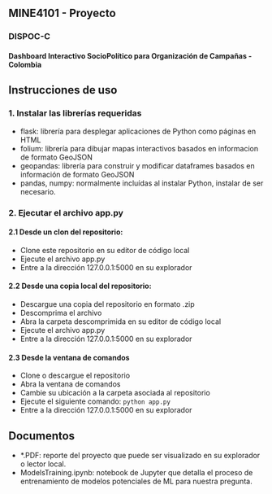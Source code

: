 ## MINE4101 - Proyecto
### DISPOC-C
#### Dashboard Interactivo SocioPolítico para Organización de Campañas - Colombia

## Instrucciones de uso
### 1. Instalar las librerías requeridas
- flask: librería para desplegar aplicaciones de Python como páginas en HTML
- folium: librería para dibujar mapas interactivos basados en informacion de formato GeoJSON
- geopandas: librería para construir y modificar dataframes basados en información de formato GeoJSON
- pandas, numpy: normalmente incluídas al instalar Python, instalar de ser necesario.

### 2. Ejecutar el archivo app.py
#### 2.1 Desde un clon del repositorio:
- Clone este repositorio en su editor de código local
- Ejecute el archivo app.py
- Entre a la dirección 127.0.0.1:5000 en su explorador
#### 2.2 Desde una copia local del repositorio:
- Descargue una copia del repositorio en formato .zip
- Descomprima el archivo
- Abra la carpeta descomprimida en su editor de código local
- Ejecute el archivo app.py
- Entre a la dirección 127.0.0.1:5000 en su explorador
#### 2.3 Desde la ventana de comandos
- Clone o descargue el repositorio
- Abra la ventana de comandos
- Cambie su ubicación a la carpeta asociada al repositorio
- Ejecute el siguiente comando: ``python app.py``
- Entre a la dirección 127.0.0.1:5000 en su explorador

## Documentos
- *.PDF: reporte del proyecto que puede ser visualizado en su explorador o lector local.
- ModelsTraining.ipynb: notebook de Jupyter que detalla el proceso de entrenamiento de modelos potenciales de ML para nuestra pregunta.
